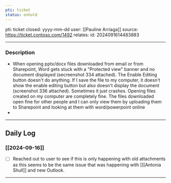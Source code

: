 ```yaml
---
pti: ticket
status: onhold
---
```

pti: ticket 
closed: yyyy-mm-dd
user: [[Pauline Arriaga]]
source: https://ticket.contoso.com/1492
relates: 
id: 2024091614483883

---
### Description
- When opening pptx/docx files downloaded from email or from Sharepoint, Word gets stuck with a "Protected view" banner and no document displayed (secreenshot 334 attached). The Enable Editing button doesn't do anything. If I save the file to my computer, it doesn't show the enable editing button but also doesn't display the document (screenshot 336 attached). Sometimes it just crashes. Opening files created on my computer are completely fine. The files downloaded open fine for other people and I can only view them by uploading them to Sharepoint and looking at them with word/powerpoint online
-

---
## Daily Log
### [[2024-09-16]]
- [ ] Reached out to user to see if this is only happening with old attachments as this seems to be the same issue that was happening with [[[Antonia Shull]] and new Outlook.
---




